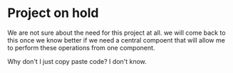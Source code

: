 Project on hold
================

We are not sure about the need for this project at all. we will come back to this once we know better 
if we need a central compoent that will allow me to perform these operations from one component. 

Why don't I just copy paste code? I don't know. 